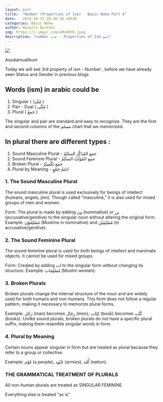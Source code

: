 ```yaml
---
layout: post
title:  "Number (Properties of Ism) - Basic Nahw Part 6"
date:   2024-10-23 10:30:18 +0530
categories: Basic_Nahw
author: Huzaifa Qureshi
img: https://i.imgur.com/eMnGRYb.jpeg
description: "number عدد - Properties of Ism اسم"
---
```


![](https://i.imgur.com/eMnGRYb.jpeg)

Assalamualikum 

Today we will see 3rd property of ism - Number , before we have already seen Status and Gender in previous blogs

## Words (ism) in arabic could be 
1. Singular ( مُفْرَدٌ  ) 
2. Pair - Dual ( مُثَنَّى ) 
3. Plural ( جَمعٌ )

The singular and pair are standard and easy to recognize. They are the
first and second columns of the مسلم chart that we memorized.

## In plural there are different types :

1. Sound Masculine Plural - جمع المُذَكَّرُ السالِمُ
2. Sound Feminine Plural -  جمع المُؤَنَّثُ السالِمُ
3. Broken Plural - جمع تَكْسِيْرً
4. Plural by Meaning - اسْمُ جَمْعٍ

### 1. The Sound Masculine Plural
The sound masculine plural is used exclusively for beings of intellect (humans, angels, jinn). Though called "masculine," it is also used for mixed groups of men and women.

Form: The plural is made by adding ون (nominative) or ين (accusative/genitive) to the singular noun without altering the original form.
Example: مُسْلِمُوْنَ (Muslims in nominative) and مُسْلِمِيْنَ (in accusative/genitive).

### 2. The Sound Feminine Plural
The sound feminine plural is used for both beings of intellect and inanimate objects. It cannot be used for mixed groups.

Form: Created by adding ات to the singular form without changing its structure.
Example: مُسْلِمَات (Muslim women).

### 3. Broken Plurals
Broken plurals change the internal structure of the noun and are widely used for both humans and non-humans. This form does not follow a regular pattern, making it necessary to memorize plural forms.

Example: رَجُل (man) becomes رِجَال (men); كِتَاب (book) becomes كُتُب (books).
Unlike sound plurals, broken plurals do not have a specific plural suffix, making them resemble singular words in form.

### 4. Plural by Meaning
Certain nouns appear singular in form but are treated as plural because they refer to a group or collective.

Example: قَوْم (a people), جُنُود (armies), أُمَّة (nation).


### THE GRAMMATICAL TREATMENT OF PLURALS

All non-human plurals are treated as SINGULAR FEMININE

Everything else is treated "as is"